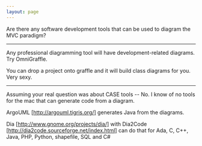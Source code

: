 ```yaml
---
layout: page
---
```


Are there any software development tools that can be used to diagram the MVC paradigm? 

----

Any professional diagramming tool will have development-related diagrams. Try OmniGraffle.

You can drop a project onto graffle and it will build class diagrams for you.  Very sexy.

----

Assuming your real question was about CASE tools -- No.  I know of no tools for the mac that 
can generate code from a diagram.

ArgoUML [http://argouml.tigris.org/] generates Java from the diagrams.

Dia [http://www.gnome.org/projects/dia/] with Dia2Code [http://dia2code.sourceforge.net/index.html] can do that for Ada, C, C++, Java, PHP, Python, shapefile, SQL and C#
